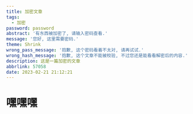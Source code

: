 ```yaml
---
title: 加密文章
tags:
  - 加密
password: password
abstract: '有东西被加密了, 请输入密码查看.'
message: '您好, 这里需要密码.'
theme: Shrink
wrong_pass_message: '抱歉, 这个密码看着不太对, 请再试试.'
wrong_hash_message: '抱歉, 这个文章不能被校验, 不过您还是能看看解密后的内容.'
description: 这是一篇加密的文章
abbrlink: 57058
date: 2023-02-21 21:12:21
---
```


# 嘿嘿嘿